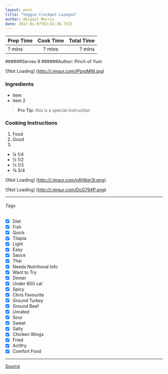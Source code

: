 ```yaml
---
layout: post
title: "Veggie Crockpot Lasagna"
author: Abigail Morris
date: 2017-01-07T02:52:36.737Z
---
```


| Prep Time  | Cook Time    | Total Time  |
| ---------- |:------------:| -----------:|
| ? mins    | ? mins      | ? mins     |


######Serves 9
######Author: Pinch of Yum

![Not Loading] (http://i.imgur.com/iPprqMNl.jpg)

### Ingredients

* item
* item 2

> **Pro Tip:** this is a special instruction

### Cooking Instructions

1. Food
2. Good
3. 

* ¼ 1/4
* ½ 1/2
* ⅓ 1/3
* ¾ 3/4

![Not Loading] (http://i.imgur.com/o6H6er3l.png)

![Not Loading] (http://i.imgur.com/DcG794P.png)

---

###### Tags
- [x] Diet
- [x] Fish
- [x] Quick
- [x] Tilapia
- [x] Light
- [x] Easy
- [x] Sauce
- [x] Thai
- [x] Needs Nutritional Info
- [x] Want to Try
- [x] Dinner
- [x] Under 600 cal
- [x] Spicy
- [x] Chris Favourite
- [x] Ground Turkey
- [x] Ground Beef
- [x] Unrated
- [x] Sour
- [x] Sweet
- [x] Salty
- [x] Chicken Wings
- [x] Fried
- [x] Actifry
- [x] Comfort Food

---

[Source](www.example...)

